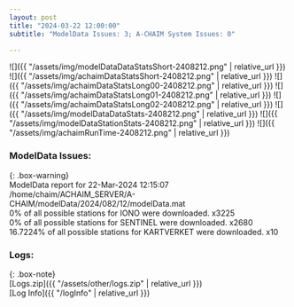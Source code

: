 ```yaml
---
layout: post
title: "2024-03-22 12:00:00"
subtitle: "ModelData Issues: 3; A-CHAIM System Issues: 0"

---
```


![]({{ "/assets/img/modelDataDataStatsShort-2408212.png" | relative_url }})
![]({{ "/assets/img/achaimDataStatsShort-2408212.png" | relative_url }})
![]({{ "/assets/img/achaimDataStatsLong00-2408212.png" | relative_url }})
![]({{ "/assets/img/achaimDataStatsLong01-2408212.png" | relative_url }})
![]({{ "/assets/img/achaimDataStatsLong02-2408212.png" | relative_url }})
![]({{ "/assets/img/modelDataDataStats-2408212.png" | relative_url }})
![]({{ "/assets/img/modelDataStationStats-2408212.png" | relative_url }})
![]({{ "/assets/img/achaimRunTime-2408212.png" | relative_url }})


### ModelData Issues:  
  
{: .box-warning}  
 ModelData report for 22-Mar-2024 12:15:07   
 /home/chaim/ACHAIM_SERVER/A-CHAIM/modelData/2024/082/12/modelData.mat   
 0% of all possible stations for IONO were downloaded. x3225   
 0% of all possible stations for SENTINEL were downloaded. x2680   
 16.7224% of all possible stations for KARTVERKET were downloaded. x10   
  


### Logs:  
  
{: .box-note}  
[Logs.zip]({{ "/assets/other/logs.zip" | relative_url }})  
[Log Info]({{ "/logInfo" | relative_url }})  
